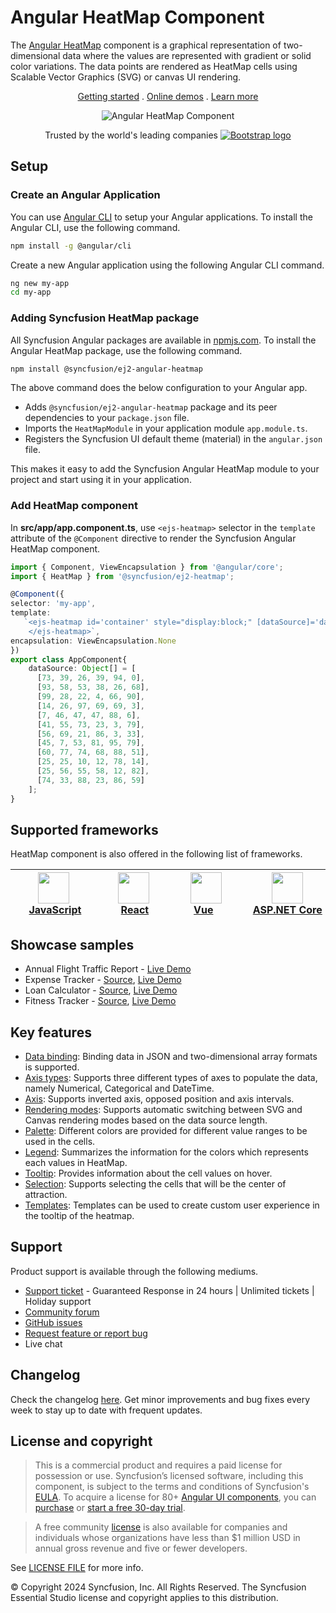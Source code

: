 # Angular HeatMap Component

The [Angular HeatMap](https://www.syncfusion.com/angular-components/angular-heatmap-chart?utm_source=npm&utm_medium=listing&utm_campaign=angular-heatmap-npm) component is a graphical representation of two-dimensional data where the values are represented with gradient or solid color variations. The data points are rendered as HeatMap cells using Scalable Vector Graphics (SVG) or canvas UI rendering.

<p align="center">
    <a href="https://ej2.syncfusion.com/angular/documentation/heatmap-chart/getting-started/?utm_source=npm&utm_medium=listing&utm_campaign=angular-heatmap-npm">Getting started</a> . 
    <a href="https://ej2.syncfusion.com/angular/demos/?utm_source=npm&utm_medium=listing&utm_campaign=angular-heatmap-npm#/material/heatmap-chart/default">Online demos</a> . 
    <a href="https://www.syncfusion.com/angular-components/angular-heatmap-chart?utm_source=npm&utm_medium=listing&utm_campaign=angular-heatmap-npm">Learn more</a>
</p>

<p align="center">
    <img src="https://raw.githubusercontent.com/SyncfusionExamples/nuget-img/master/angular/angular-heatmap-chart.png" alt="Angular HeatMap Component">
</p>

<p align="center">
Trusted by the world's leading companies
  <a href="https://www.syncfusion.com">
    <img src="https://raw.githubusercontent.com/SyncfusionExamples/nuget-img/master/syncfusion/syncfusion-trusted-companies.webp" alt="Bootstrap logo">
  </a>
</p>

## Setup

### Create an Angular Application

You can use [Angular CLI](https://github.com/angular/angular-cli) to setup your Angular applications. To install the Angular CLI, use the following command.

```bash
npm install -g @angular/cli
```

Create a new Angular application using the following Angular CLI command.

```bash
ng new my-app
cd my-app
```

### Adding Syncfusion HeatMap package

All Syncfusion Angular packages are available in [npmjs.com](https://www.npmjs.com/~syncfusionorg). To install the Angular HeatMap package, use the following command.

```sh
npm install @syncfusion/ej2-angular-heatmap
```

The above command does the below configuration to your Angular app.

 * Adds `@syncfusion/ej2-angular-heatmap` package and its peer dependencies to your `package.json` file.
 * Imports the `HeatMapModule` in your application module `app.module.ts`.
 * Registers the Syncfusion UI default theme (material) in the `angular.json` file.

This makes it easy to add the Syncfusion Angular HeatMap module to your project and start using it in your application.

### Add HeatMap component

In **src/app/app.component.ts**, use `<ejs-heatmap>` selector in the `template` attribute of the `@Component` directive to render the Syncfusion Angular HeatMap component.

```typescript
import { Component, ViewEncapsulation } from '@angular/core';
import { HeatMap } from '@syncfusion/ej2-heatmap';

@Component({
selector: 'my-app',
template:
   `<ejs-heatmap id='container' style="display:block;" [dataSource]='dataSource'>
    </ejs-heatmap>`,
encapsulation: ViewEncapsulation.None
})
export class AppComponent{
    dataSource: Object[] = [
      [73, 39, 26, 39, 94, 0],
      [93, 58, 53, 38, 26, 68],
      [99, 28, 22, 4, 66, 90],
      [14, 26, 97, 69, 69, 3],
      [7, 46, 47, 47, 88, 6],
      [41, 55, 73, 23, 3, 79],
      [56, 69, 21, 86, 3, 33],
      [45, 7, 53, 81, 95, 79],
      [60, 77, 74, 68, 88, 51],
      [25, 25, 10, 12, 78, 14],
      [25, 56, 55, 58, 12, 82],
      [74, 33, 88, 23, 86, 59]
    ];
}
```

## Supported frameworks

HeatMap component is also offered in the following list of frameworks.

| [<img src="https://ej2.syncfusion.com/github/images/js.svg" height="50" />](https://www.syncfusion.com/javascript-ui-controls?utm_medium=listing&utm_source=github)<br/>&nbsp;&nbsp;&nbsp;&nbsp;&nbsp;[JavaScript](https://www.syncfusion.com/javascript-ui-controls?utm_medium=listing&utm_source=github)&nbsp;&nbsp;&nbsp;&nbsp; | [<img src="https://ej2.syncfusion.com/github/images/react.svg"  height="50" />](https://www.syncfusion.com/react-ui-components?utm_medium=listing&utm_source=github)<br/>&nbsp;&nbsp;&nbsp;&nbsp;&nbsp;&nbsp;&nbsp;[React](https://www.syncfusion.com/react-ui-components?utm_medium=listing&utm_source=github)&nbsp;&nbsp;&nbsp;&nbsp;&nbsp;&nbsp; | [<img src="https://ej2.syncfusion.com/github/images/vue.svg" height="50" />](https://www.syncfusion.com/vue-ui-components?utm_medium=listing&utm_source=github)<br/>&nbsp;&nbsp;&nbsp;&nbsp;&nbsp;&nbsp;&nbsp;[Vue](https://www.syncfusion.com/vue-ui-components?utm_medium=listing&utm_source=github)&nbsp;&nbsp;&nbsp;&nbsp;&nbsp;&nbsp;&nbsp;&nbsp;&nbsp; | [<img src="https://ej2.syncfusion.com/github/images/netcore.svg" height="50" />](https://www.syncfusion.com/aspnet-core-ui-controls?utm_medium=listing&utm_source=github)<br/>&nbsp;&nbsp;[ASP.NET&nbsp;Core](https://www.syncfusion.com/aspnet-core-ui-controls?utm_medium=listing&utm_source=github)&nbsp;&nbsp; | [<img src="https://ej2.syncfusion.com/github/images/netmvc.svg" height="50" />](https://www.syncfusion.com/aspnet-mvc-ui-controls?utm_medium=listing&utm_source=github)<br/>&nbsp;&nbsp;[ASP.NET&nbsp;MVC](https://www.syncfusion.com/aspnet-mvc-ui-controls?utm_medium=listing&utm_source=github)&nbsp;&nbsp; | 
| :-----: | :-----: | :-----: | :-----: | :-----: |

## Showcase samples

* Annual Flight Traffic Report - [Live Demo](https://ej2.syncfusion.com/angular/demos/?utm_source=npm&utm_campaign=angular-heatmap-npm#/material/heatmap-chart/large-data)
* Expense Tracker - [Source](https://github.com/syncfusion/ej2-showcase-angular-expensetracker?utm_source=npm&utm_medium=listing&utm_campaign=angular-heatmap-npm), [Live Demo](https://ej2.syncfusion.com/showcase/angular/expensetracker/#/dashboard?utm_source=npm&utm_medium=listing&utm_campaign=angular-heatmap-npm)
* Loan Calculator - [Source](https://github.com/syncfusion/ej2-sample-ng-loancalculator?utm_source=npm&utm_medium=listing&utm_campaign=angular-heatmap-npm), [Live Demo](https://ej2.syncfusion.com/showcase/angular/loancalculator/?utm_source=npm&utm_medium=listing&utm_campaign=angular-heatmap-npm)
* Fitness Tracker - [Source](https://github.com/SyncfusionExamples/showcase-angular-health-tracker-dashboard-demo), [Live Demo](https://ej2.syncfusion.com/showcase/angular/fitness-tracker-app/)

## Key features

* [Data binding](https://ej2.syncfusion.com/angular/documentation/heatmap-chart/working-with-data/?utm_source=npm&utm_campaign=angular-heatmap-npm): Binding data in JSON and two-dimensional array formats is supported.
* [Axis types](https://ej2.syncfusion.com/angular/documentation/heatmap-chart/axis/?utm_source=npm&utm_campaign=angular-heatmap-npm#types): Supports three different types of axes to populate the data, namely Numerical, Categorical and DateTime.
* [Axis](https://ej2.syncfusion.com/angular/documentation/heatmap-chart/axis/?utm_source=npm&utm_campaign=angular-heatmap-npm#inversed-axis): Supports inverted axis, opposed position and axis intervals.
* [Rendering modes](https://ej2.syncfusion.com/angular/documentation/heatmap-chart/rendering-mode/?utm_source=npm&utm_campaign=angular-heatmap-npm): Supports automatic switching between SVG and Canvas rendering modes based on the data source length.
* [Palette](https://ej2.syncfusion.com/angular/documentation/heatmap-chart/palette/?utm_source=npm&utm_campaign=angular-heatmap-npm): Different colors are provided for different value ranges to be used in the cells.
* [Legend](https://ej2.syncfusion.com/angular/documentation/heatmap-chart/legend/?utm_source=npm&utm_campaign=angular-heatmap-npm): Summarizes the information for the colors which represents each values in HeatMap.
* [Tooltip](https://ej2.syncfusion.com/angular/documentation/heatmap-chart/tooltip/?utm_source=npm&utm_campaign=angular-heatmap-npm): Provides information about the cell values on hover.
* [Selection](https://ej2.syncfusion.com/angular/documentation/heatmap-chart/selection/?utm_source=npm&utm_campaign=angular-heatmap-npm): Supports selecting the cells that will be the center of attraction.
* [Templates](https://ej2.syncfusion.com/angular/demos/?utm_source=npm&utm_campaign=angular-heatmap-npm#/material/heatmap-chart/tooltip-template): Templates can be used to create custom user experience in the tooltip of the heatmap.

## Support

Product support is available through the following mediums.

* [Support ticket](https://support.syncfusion.com/support/tickets/create) - Guaranteed Response in 24 hours | Unlimited tickets | Holiday support
* [Community forum](https://www.syncfusion.com/forums/angular-js2?utm_source=npm&utm_medium=listing&utm_campaign=angular-heatmap-npm)
* [GitHub issues](https://github.com/syncfusion/ej2-angular-ui-components/issues/new)
* [Request feature or report bug](https://www.syncfusion.com/feedback/angular?utm_source=npm&utm_medium=listing&utm_campaign=angular-heatmap-npm)
* Live chat

## Changelog

Check the changelog [here](https://github.com/syncfusion/ej2-angular-ui-components/blob/master/components/heatmap/CHANGELOG.md). Get minor improvements and bug fixes every week to stay up to date with frequent updates.

## License and copyright

> This is a commercial product and requires a paid license for possession or use. Syncfusion’s licensed software, including this component, is subject to the terms and conditions of Syncfusion's [EULA](https://www.syncfusion.com/eula/es/). To acquire a license for 80+ [Angular UI components](https://www.syncfusion.com/angular-components), you can [purchase](https://www.syncfusion.com/sales/products) or [start a free 30-day trial](https://www.syncfusion.com/account/manage-trials/start-trials).

> A free community [license](https://www.syncfusion.com/products/communitylicense) is also available for companies and individuals whose organizations have less than $1 million USD in annual gross revenue and five or fewer developers.

See [LICENSE FILE](https://github.com/syncfusion/ej2-angular-ui-components/blob/master/license?utm_source=npm&utm_campaign=angular-heatmap-npm) for more info.

© Copyright 2024 Syncfusion, Inc. All Rights Reserved. The Syncfusion Essential Studio license and copyright applies to this distribution.